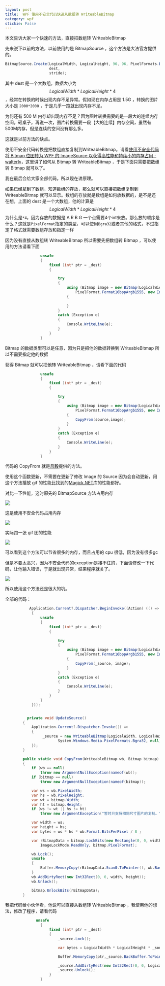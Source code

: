 ```yaml
---
layout: post
title:  WPF 使用不安全代码快速从数组转 WriteableBitmap 
category: wpf 
stickie: False
---
```


本文告诉大家一个快速的方法，直接把数组转 WriteableBitmap 

<!--more-->
<!-- csdn -->

先来说下以前的方法，以前使用的是 BitmapSource ，这个方法是大法官方提供的。

```csharp
BitmapSource.Create(LogicalWidth, LogicalHeight, 96, 96, PixelFormats.Bgra32, null,
                    dest,
                    stride);
```

其中 dest 是一个大数组，数据大小为 $$ LogicalWidth*LogicalHeight*4 $$ ，经常在转换的时候出现内存不足异常。假如现在内存占用是 1.5G ，转换的图片大小是 `2000*2000` ，于是几乎一跑就出现内存不足。

为何还有 500 M 内存却出现内存不足？因为图片转换需要的是一段大的连续内存空间。砸桌子，再说一次，图片转换需要一段【大的连续】内存空间，虽然有500M内存，但是连续的空间没有那么多。

这就是以前方法的缺点。

使用不安全代码转换是把数组直接复制到WriteableBitmap，请看[使用不安全代码将 Bitmap 位图转为 WPF 的 ImageSource 以获得高性能和持续小的内存占用 - walterlv](https://walterlv.github.io/post/convert-bitmap-to-imagesource-using-unsafe-method.html )，这里讲了如何从 Bitmap 转 WriteableBitmap ，于是下面只需要把数组转 Bitmap 就可以了。

我在最后会给大家全部代码，所以现在讲原理。

如果已经拿到了数组，知道数组的存放，那么就可以直接把数组复制到 WriteableBitmap 就可以显示。数组的存放就是数组是如何放数据的，是不是还在想，上面的 dest 是一个大数组，他的计算是
$$ LogicalWidth*LogicalHeight*4 $$ 为什么是`*4`，因为存放的数据是 A R B G 一个点需要4个int来放。那么放的顺序是什么？这就是`PixelFormat`指定的类型，可以使用`Bgra32`或者其他的格式，不过指定了格式就需要数组存放和指定一样

因为没有直接从数组转 WriteableBitmap 所以需要先把数组转 Bitmap ，可以使用的方法请看下面

```csharp
                unsafe
                {
                    fixed (int* ptr = _dest)
                    {

                        try
                        {
                            using (Bitmap image = new Bitmap(LogicalWidth, LogicalHeight, LogicalWidth * 4,
                                PixelFormat.Format16bppArgb1555, new IntPtr(ptr)))
                            {
                               
                            }
                        }
                        catch (Exception e)
                        {
                            Console.WriteLine(e);
                        }
                    }
                }
```

Bitmap 的数据类型可以是任意，因为只是把他的数据转换到 WriteableBitmap 所以不需要指定他的数据

获得 Bitmap 就可以把他转 WriteableBitmap ，请看下面的代码

```csharp
                unsafe
                {
                    fixed (int* ptr = _dest)
                    {

                        try
                        {
                            using (Bitmap image = new Bitmap(LogicalWidth, LogicalHeight, LogicalWidth * 4,
                                PixelFormat.Format16bppArgb1555, new IntPtr(ptr)))
                            {
                                CopyFrom(source,image);
                            }
                        }
                        catch (Exception e)
                        {
                            Console.WriteLine(e);
                        }
                    }
                }
```

代码的 CopyFrom 就是[吕毅](https://walterlv.github.io/post/convert-bitmap-to-imagesource-using-unsafe-method.html)提供的方法。

使用这个函数更新，不需要在更新了修改 Image 的 Source 因为会自动更新，用这个方法播放 gif 的性能比找到的[Magick.NET](http://lindexi.github.io/lindexi/post/wpf-%E5%A6%82%E4%BD%95%E4%BD%BF%E7%94%A8-Magick.NET-%E6%92%AD%E6%94%BE-gif-%E5%9B%BE%E7%89%87.html)库的性能都好。

对比一下性能，这时原先的 BitmapSource 方法占用内存

![](http://7xqpl8.com1.z0.glb.clouddn.com/34fdad35-5dfe-a75b-2b4b-8c5e313038e2%2F2017119165352.jpg)

这是使用不安全代码占用内存

![](http://7xqpl8.com1.z0.glb.clouddn.com/34fdad35-5dfe-a75b-2b4b-8c5e313038e2%2F20171110102410.jpg)

实际跑一张 gif 图的性能

![](http://7xqpl8.com1.z0.glb.clouddn.com/34fdad35-5dfe-a75b-2b4b-8c5e313038e2%2F2017%25E5%25B9%25B411%25E6%259C%258810%25E6%2597%25A5%2520111339.gif)

可以看到这个方法可以节省很多的内存，而且占用的 cpu 很低，因为没有很多gc

但是不要太高兴，因为不安全代码的exception是接不住的，下面请修改一下代码，让他输入错误，于是就出现异常，结果程序就关了。

![](http://7xqpl8.com1.z0.glb.clouddn.com/34fdad35-5dfe-a75b-2b4b-8c5e313038e2%2F20171110102647.jpg)

所以使用这个方法还是很大的坑。

全部的代码：

```csharp
           Application.Current?.Dispatcher.BeginInvoke((Action) (() =>
            {
                unsafe
                {
                    fixed (int* ptr = _dest)
                    {
                       
                        try
                        {
                            using (Bitmap image = new Bitmap(LogicalWidth, LogicalHeight, LogicalWidth * 4,
                                PixelFormat.Format16bppArgb1555, new IntPtr(ptr)))
                            {
                                CopyFrom(_source, image);
                            }
                        }
                        catch (Exception e)
                        {
                            Console.WriteLine(e);
                        }
                    }
                }
            }));


          private void UpdateSource()
        {
            Application.Current?.Dispatcher.Invoke(() =>
            {
                 _source = new WriteableBitmap(LogicalWidth, LogicalHeight, 96, 96,
                        System.Windows.Media.PixelFormats.Bgra32, null);
            });
        }

        public static void CopyFrom(WriteableBitmap wb, Bitmap bitmap)
        {
            if (wb == null)
                throw new ArgumentNullException(nameof(wb));
            if (bitmap == null)
                throw new ArgumentNullException(nameof(bitmap));

            var ws = wb.PixelWidth;
            var hs = wb.PixelHeight;
            var wt = bitmap.Width;
            var ht = bitmap.Height;
            if (ws != wt || hs != ht)
                throw new ArgumentException("暂时只支持相同尺寸图片的复制。");

            var width = ws;
            var height = hs;
            var bytes = ws * hs * wb.Format.BitsPerPixel / 8 ;

            var rBitmapData = bitmap.LockBits(new Rectangle(0, 0, width, height),
                ImageLockMode.ReadOnly, bitmap.PixelFormat);

            wb.Lock();
            unsafe
            {
                Buffer.MemoryCopy(rBitmapData.Scan0.ToPointer(), wb.BackBuffer.ToPointer(), bytes, bytes);
            }
            wb.AddDirtyRect(new Int32Rect(0, 0, width, height));
            wb.Unlock();

            bitmap.UnlockBits(rBitmapData);
        }
```

我把代码给小伙伴看，他说可以直接从数组转 WriteableBitmap ，我使用他的想法，修改了程序，请看代码

```csharp
              unsafe
                {
                    fixed (int* ptr = _dest)
                    {
                        _source.Lock();

                        var bytes = LogicalWidth * LogicalHeight * _source.Format.BitsPerPixel / 8;

                        Buffer.MemoryCopy(ptr,_source.BackBuffer.ToPointer(), bytes, bytes);

                        _source.AddDirtyRect(new Int32Rect(0, 0, LogicalWidth, LogicalHeight));
                        _source.Unlock();
                    }
                }
```

 
